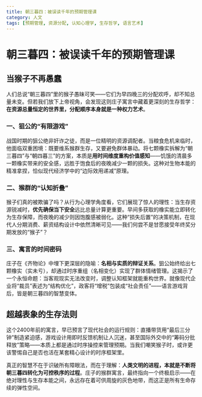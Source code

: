 ```yaml
---
title: 朝三暮四：被误读千年的预期管理课
category: 人文
tags: [预期管理, 资源分配, 认知心理学, 生存哲学, 语言艺术]
---
```

# 朝三暮四：被误读千年的预期管理课  

## 当猴子不再愚蠢  
人们总说“朝三暮四”里的猴子愚昧可笑——它们为早四晚三的分配欢呼，却不知总量未变。但若我们放下上帝视角，会发现这则庄子寓言中藏着更深刻的生存哲学：**在资源总量恒定的世界里，分配顺序本身就是一种权力艺术**。  

### 一、狙公的“有限游戏”  
战国时期的狙公绝非奸诈之徒，而是一位精明的资源调配者。当粮食危机来临时，他面临双重困境：既要维系猴群生存，又要避免群体暴动。将七颗橡实拆解为“朝三暮四”与“朝四暮三”的方案，本质是**用时间维度重构价值感知**——饥饿的清晨多一颗橡实带来的安全感，远胜于饱食后的夜晚减少一颗的损失。这种对生物本能的精准拿捏，恰似现代经济学中的“边际效用递减”原理。  

### 二、猴群的“认知折叠”  
猴子们真的被欺骗了吗？从行为心理学角度看，它们展现了惊人的理性：当生存资源锐减时，**优先确保当下安全**远比总量计算更重要。早间多获取的橡实能立即转化为生存保障，而夜晚的减少则因饱腹感被弱化。这种“损失后置”的决策机制，在现代人分期消费、薪资结构设计中依然清晰可见——我们何尝不是甘愿接受年终奖分期发放的“猴子”？  

### 三、寓言的时间密码  
庄子在《齐物论》中埋下更深层的隐喻：**名相与实质的辩证关系**。狙公始终给出七颗橡实（实未亏），却通过时序重组（名相变化）实现了群体情绪管理。这揭示了一个永恒命题：当客观现实无法改变时，调整认知框架就能重构世界。就像现代企业将“裁员”表述为“结构优化”，政客将“增税”包装成“社会责任”——语言游戏背后，皆是朝三暮四的智慧变体。  

## 超越表象的生存法则  
这个2400年前的寓言，早已预言了现代社会的运行规则：直播带货用“最后三分钟”制造紧迫感，游戏设计用即时反馈机制让人沉迷，甚至国际外交中的“筹码分批释放”策略——本质上都是通过时序操控来管理预期。当我们嘲笑猴子时，或许更该警惕自己是否也活在某套精心设计的时序框架里。  

真正的智慧不在于识破所有障眼法，而在于理解：**人类文明的进程，本就是不断将朝三暮四转化为可控秩序的过程**。庄子的猴群寓言，最终指向一个终极启示——在绝对理性与生存本能之间，永远存在着可供周旋的灰色地带，而这正是所有生命存续的弹性空间。